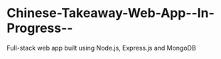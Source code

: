 # Chinese-Takeaway-Web-App--In-Progress--
Full-stack web app built using Node.js, Express.js and MongoDB
